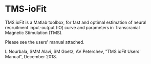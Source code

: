 # TMS-ioFit
TMS ioFit is a Matlab toolbox, for fast and optimal estimation of neural recruitment input-output (IO) curve and parameters in Transcranial Magnetic Stimulation (TMS). 

Please see the users' manual attached. 

L Nourbala, SMM Alavi, SM Goetz, AV Peterchev, "TMS ioFit Users' Manual", December 2018.
